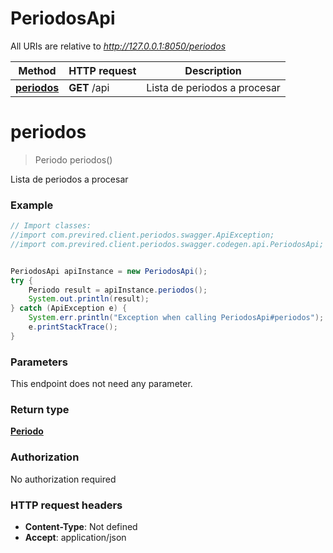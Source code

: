 # PeriodosApi

All URIs are relative to *http://127.0.0.1:8050/periodos*

Method | HTTP request | Description
------------- | ------------- | -------------
[**periodos**](PeriodosApi.md#periodos) | **GET** /api | Lista de periodos a procesar


<a name="periodos"></a>
# **periodos**
> Periodo periodos()

Lista de periodos a procesar

### Example
```java
// Import classes:
//import com.previred.client.periodos.swagger.ApiException;
//import com.previred.client.periodos.swagger.codegen.api.PeriodosApi;


PeriodosApi apiInstance = new PeriodosApi();
try {
    Periodo result = apiInstance.periodos();
    System.out.println(result);
} catch (ApiException e) {
    System.err.println("Exception when calling PeriodosApi#periodos");
    e.printStackTrace();
}
```

### Parameters
This endpoint does not need any parameter.

### Return type

[**Periodo**](Periodo.md)

### Authorization

No authorization required

### HTTP request headers

 - **Content-Type**: Not defined
 - **Accept**: application/json

